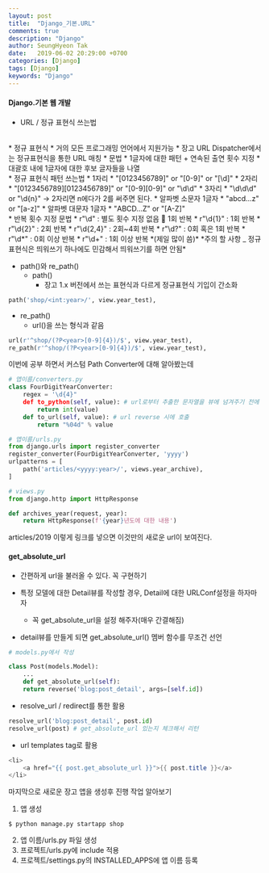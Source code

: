 ```yaml
---
layout: post
title:  "Django_기본.URL"
comments: true
description: "Django"
author: SeungHyeon Tak
date:   2019-06-02 20:29:00 +0700
categories: [Django]
tags: [Django]
keywords: "Django"
---
```

#### Django.기본 웹 개발

* URL / 정규 표현식 쓰는법
<br>
* 정규 표현식
  * 거의 모든 프로그래밍 언어에서 지원가능
  * 장고 URL Dispatcher에서는 정규표현식을 통한 URL 매칭
  * 문법
    * 1글자에 대한 패턴 + 연속된 출연 횟수 지정
    * 대괄호 내에 1글자에 대한 후보 글자들을 나열
<br>
* 정규 표현식 패턴 쓰는법
  * 1자리
    * "[0123456789]" or "[0-9]" or "[\d]"
  * 2자리
    * "[0123456789][0123456789]" or "[0-9][0-9]" or "\d\d"
  * 3자리
    * "\d\d\d" or "\d{n}" -> 2자리면 n에다가 2를 써주면 된다.
  * 알파벳 소문자 1글자
    * "abcd...z" or "[a-z]"
  * 알파벳 대문자 1글자
    * "ABCD...Z" or "[A-Z]"
<br>
* 반복 횟수 지정 문법
  * r"\d" : 별도 횟수 지정 없음  1회 반복
  * r"\d{1}" : 1회 반복
  * r"\d{2}" : 2회 반복
  * r"\d{2,4}" : 2회~4회 반복
  * r"\d?" : 0회 혹은 1회 반복
  * r"\d*" : 0회 이상 반복
  * r"\d+" : 1회 이상 반복  *(제일 많이 씀)*
*주의 할 사항 _ 정규표현식은 띄워쓰기 하나에도 민감해서 띄워쓰기를 하면 안됨*
<br>

* path()와 re_path()
  * path()
    * 장고 1.x 버전에서 쓰는 표현식과 다르게 정규표현식 기입이 간소화

```python
path('shop/<int:year>/', view.year_test),
```

  * re_path()
    * url()을 쓰는 형식과 같음

```python
url(r'^shop/(?P<year>[0-9]{4})/$', view.year_test),
re_path(r'^shop/(?P<year>[0-9]{4})/$', view.year_test),
```

이번에 공부 하면서 커스텀 Path Converter에 대해 알아봤는데

```python
# 앱이름/converters.py
class FourDigitYearConverter:
    regex = '\d{4}"
    def to_python(self, value): # url로부터 추출한 문자열을 뷰에 넘겨주기 전에 변환
        return int(value)
    def to_url(self, value): # url reverse 시에 호출
        return "%04d" % value

# 앱이름/urls.py
from django.urls import register_converter
register_converter(FourDigitYearConverter, 'yyyy')
urlpatterns = [
    path('articles/<yyyy:year>/', views.year_archive),
]

# views.py
from django.http import HttpResponse

def archives_year(request, year):
    return HttpResponse(f'{year}년도에 대한 내용')
```

articles/2019 이렇게 링크를 넣으면 이것만의 새로운 url이 보여진다.

#### get_absolute_url
* 간편하게 url을 불러올 수 있다. 꼭 구현하기
* 특정 모델에 대한 Detail뷰를 작성할 경우, Detail에 대한 URLConf설정을 하자마자
  * 꼭 get_absolute_url을 설정 해주자(매우 간결해짐)

* detail뷰를 만들게 되면 get_absolute_url() 멤버 함수를 무조건 선언

```python
# models.py에서 작성

class Post(models.Model):
    ...
    def get_absolute_url(self):
	return reverse('blog:post_detail', args=[self.id])
```

* resolve_url / redirect를 통한 활용

```python
resolve_url('blog:post_detail', post.id)
resolve_url(post) # get_absolute_url 있는지 체크해서 리턴
```

* url templates tag로 활용

```java
<li>
    <a href="{{ post.get_absolute_url }}">{{ post.title }}</a> 
</li>
```

마지막으로 새로운 장고 앱을 생성후 진행 작업 알아보기
1. 앱 생성

```
$ python manage.py startapp shop
```

2. 앱 이름/urls.py 파일 생성
3. 프로젝트/urls.py에 include 적용
4. 프로젝트/settings.py의 INSTALLED_APPS에 앱 이름 등록
